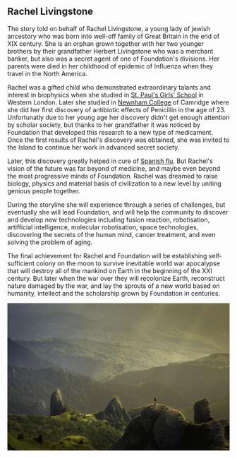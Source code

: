 ## Rachel Livingstone

The story told on behalf of Rachel Livingstone, a young lady of jewish ancestory who was born into well-off family of Great Britain in the end of XIX century. She is an orphan grown together with her two younger brothers by their grandfather Herbert Livingstone who was a merchant banker, but also was a secret agent of one of Foundation's divisions. Her parents were died in her childhood of epidemic of Influenza when they travel in the North America.

Rachel was a gifted child who demonstrated extraordinary talants and interest in biophysics when she studied in [St. Paul's Girls' School](https://en.wikipedia.org/wiki/St_Paul%27s_Girls%27_School) in Western London. Later she studied in [Newnham College](https://en.wikipedia.org/wiki/Newnham_College,_Cambridge) of Camridge where she did her first discovery of antibiotic effects of Penicillin in the age of 23. Unfortunatly due to her young age her discovery didn't get enough attention by scholar society, but thanks to her grandfather it was noticed by Foundation that developed this research to a new type of medicament. Once the first results of Rachel's discovery was obtained, she was invited to the Island to continue her work in advanced secret society.

Later, this discovery greatly helped in cure of [Spanish flu](https://en.wikipedia.org/wiki/Spanish_flu). But Rachel's vision of the future was far beyond of medicine, and maybe even beyond the most progressive minds of Foundation. Rachel was dreamed to raise biology, physics and material basis of civilization to a new level by uniting genious people together.

During the storyline she will experience through a series of challenges, but eventually she will lead Foundation, and will help the community to discover and develop new technologies including fusion reaction, robotisation, artifficial intelligence, molecular robotisation, space technologies, discovering the secrets of the human mind, cancer treatment, and even solving the problem of aging.

The final achievement for Rachel and Foundation will be establishing self-sufficient colony on the moon to survive inevitable world war apocalypse that will destroy all of the mankind on Earth in the beginning of the XXI century. But later when the war over they will recolonize Earth, reconstruct nature damaged by the war, and lay the sprouts of a new world based on humanity, intellect and the scholarship grown by Foundation in centuries.

![Nature illustration](../../images/nature.jpeg)
